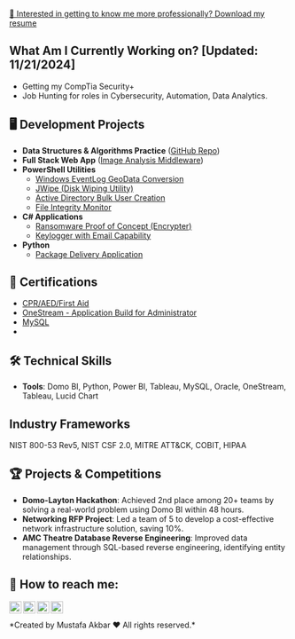 [📝 Interested in getting to know me more professionally? Download my resume](https://github.com/makbar-io/makbar-io/blob/main/MAkbar_Resume.doc)

## What Am I Currently Working on? [Updated: 11/21/2024]
- Getting my CompTia Security+
- Job Hunting for roles in Cybersecurity, Automation, Data Analytics.

## 🖥️ Development Projects
- **Data Structures & Algorithms Practice** ([GitHub Repo](https://github.com/joshmadakor1/Algorithms-Practice))  
- **Full Stack Web App** ([Image Analysis Middleware](https://github.com/joshmadakor1/4chan-Image-Analysis-Middleware-C964))  
- **PowerShell Utilities**  
  - [Windows EventLog GeoData Conversion](https://github.com/joshmadakor1/Sentinel-Lab)  
  - [JWipe (Disk Wiping Utility)](https://github.com/joshmadakor1/Jwipe.PowerShell)  
  - [Active Directory Bulk User Creation](https://github.com/joshmadakor1/AD_PS)  
  - [File Integrity Monitor](https://github.com/joshmadakor1/PowerShell-Integrity-FIM)  
- **C# Applications**  
  - [Ransomware Proof of Concept (Encrypter)](https://github.com/joshmadakor1/EncrypterPOC)  
  - [Keylogger with Email Capability](https://github.com/joshmadakor1/Key-Logger-With-Email)  
- **Python**  
  - [Package Delivery Application](https://github.com/joshmadakor1/Package-Delivery-Pathfinding-Algorithm)  

## 🔑 Certifications
- [CPR/AED/First Aid](https://ecards.heart.org/api/relay/v1/ecard/getfullpdf?eCardUId=7E3B3211-374D-4547-87D3-2EB31FFE79C6&langId=1)
- [OneStream - Application Build for Administrator](https://cdn2.hubspot.net/hubfs/2020381/OneStream-App-Build-Agendav14.pdf)
- [MySQL](https://www.udemy.com/certificate/UC-MVOMT0QY/)
- 

## 🛠️ Technical Skills
- **Tools**: Domo BI, Python, Power BI, Tableau, MySQL, Oracle, OneStream, Tableau, Lucid Chart

## Industry Frameworks
NIST 800-53 Rev5, NIST CSF 2.0, MITRE ATT&CK, COBIT, HIPAA

## 🏆 Projects & Competitions
- **Domo-Layton Hackathon**: Achieved 2nd place among 20+ teams by solving a real-world problem using Domo BI within 48 hours.
- **Networking RFP Project**: Led a team of 5 to develop a cost-effective network infrastructure solution, saving 10%.
- **AMC Theatre Database Reverse Engineering**: Improved data management through SQL-based reverse engineering, identifying entity relationships.

<h2> 🤳 How to reach me:</h2>

[<img align="left" alt="Mustafa Akbar | LinkedIn" width="22px" src="https://cdn.jsdelivr.net/npm/simple-icons@v3/icons/linkedin.svg" />](https://linkedin.com/in/Mustafa-Akbar)
[<img align="left" alt="Mustafa Akbar | X" width="22px" src="https://cdn.jsdelivr.net/npm/simple-icons@v3/icons/twitter.svg" />](https://x.com/MAkbarUS) 
[<img align="left" alt="Mustafa Akbar | Instagram" width="22px" src="https://cdn.jsdelivr.net/npm/simple-icons@v3/icons/instagram.svg" />](https://x.com/MAkbarUS)
[<img align="left" alt="Mustafa Akbar | Email" width="22px" src="https://cdn.jsdelivr.net/npm/simple-icons@3.13.0/icons/gmail.svg" />](mailto:makbar.us@outlook.com)


<br>
<br>
*Created by Mustafa Akbar ❤️ All rights reserved.*
